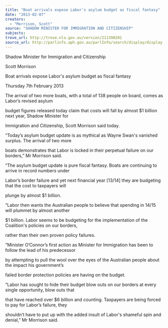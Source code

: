 ```yaml
---
title: "Boat arrivals expose Labor's asylum budget as fiscal fantasy"
date: "2013-02-07"
creators:
  - "Morrison, Scott"
source: "SHADOW MINISTER FOR IMMIGRATION AND CITIZENSHIP"
subjects:
trove_url: http://trove.nla.gov.au/version/211390201
source_url: http://parlinfo.aph.gov.au/parlInfo/search/display/display.w3p;query=Id%3A%22media/pressrel/2215460%22
---
```


 Shadow Minister for Immigration and Citizenship 

 Scott Morrison 

 Boat arrivals expose Labor's asylum budget as fiscal fantasy 

 Thursday 7th February 2013 

 The arrival of two more boats, with a total of 138 people on board, comes as Labor’s revised asylum 

 budget figures released today claim that costs will fall by almost $1 billion next year, Shadow Minister for 

 Immigration and Citizenship, Scott Morrison said today.  

 

 “Today’s asylum budget update is as mythical as Wayne Swan's vanished surplus. The arrival of two more 

 boats demonstrates that Labor is locked in their perpetual failure on our borders,” Mr Morrison said.  

 

 “The asylum budget update is pure fiscal fantasy. Boats are continuing to arrive in record numbers under 

 Labor’s border failure and yet next financial year [13/14] they are budgeting that the cost to taxpayers will 

 plunge by almost $1 billion.  

 

 “Labor then wants the Australian people to believe that spending in 14/15 will plummet by almost another 

 $1 billion. Labor seems to be budgeting for the implementation of the Coalition's policies on our borders, 

 rather than their own proven policy failures.  

 

 “Minister O’Connor’s first action as Minister for Immigration has been to follow the lead of his predecessor 

 by attempting to pull the wool over the eyes of the Australian people about the impact his government’s 

 failed border protection policies are having on the budget.  

 

 “Labor has sought to hide their budget blow outs on our borders at every single opportunity, blow outs that 

 that have reached over $6 billion and counting. Taxpayers are being forced to pay for Labor’s failure, they 

 shouldn’t have to put up with the added insult of Labor's shameful spin and denial,” Mr Morrison said. 

 

